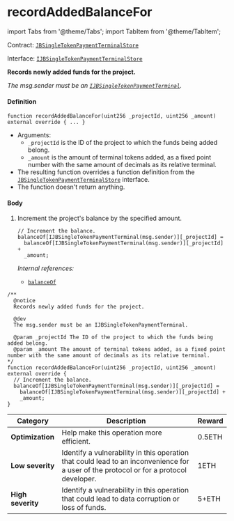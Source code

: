 # recordAddedBalanceFor

import Tabs from '@theme/Tabs';
import TabItem from '@theme/TabItem';

Contract: [`JBSingleTokenPaymentTerminalStore`](/dev/api/contracts/jbsingletokenpaymentterminalstore/README.md)​‌

Interface: [`IJBSingleTokenPaymentTerminalStore`](/dev/api/interfaces/ijbsingletokenpaymentterminalstore.md)

<Tabs>
<TabItem value="Step by step" label="Step by step">

**Records newly added funds for the project.**

_The msg.sender must be an [`IJBSingleTokenPaymentTerminal`](/dev/api/interfaces/ijbpaymentterminal.md)._
#### Definition

```
function recordAddedBalanceFor(uint256 _projectId, uint256 _amount) external override { ... }
```

* Arguments:
  * `_projectId` is the ID of the project to which the funds being added belong.
  * `_amount` is the amount of terminal tokens added, as a fixed point number with the same amount of decimals as its relative terminal.
* The resulting function overrides a function definition from the [`JBSingleTokenPaymentTerminalStore`](/dev/api/interfaces/ijbsingletokenpaymentterminalstore.md) interface.
* The function doesn't return anything.

#### Body

1.  Increment the project's balance by the specified amount.

    ```
    // Increment the balance.
    balanceOf[IJBSingleTokenPaymentTerminal(msg.sender)][_projectId] =
      balanceOf[IJBSingleTokenPaymentTerminal(msg.sender)][_projectId] +
      _amount;
    ```

    _Internal references:_

    * [`balanceOf`](/dev/api/contracts/jbsingletokenpaymentterminalstore/properties/balanceof.md)

</TabItem>

<TabItem value="Code" label="Code">

```
/**
  @notice
  Records newly added funds for the project.

  @dev
  The msg.sender must be an IJBSingleTokenPaymentTerminal.

  @param _projectId The ID of the project to which the funds being added belong.
  @param _amount The amount of terminal tokens added, as a fixed point number with the same amount of decimals as its relative terminal.
*/
function recordAddedBalanceFor(uint256 _projectId, uint256 _amount) external override {
  // Increment the balance.
  balanceOf[IJBSingleTokenPaymentTerminal(msg.sender)][_projectId] =
    balanceOf[IJBSingleTokenPaymentTerminal(msg.sender)][_projectId] +
    _amount;
}
```

</TabItem>

<TabItem value="Bug bounty" label="Bug bounty">

| Category          | Description                                                                                                                            | Reward |
| ----------------- | -------------------------------------------------------------------------------------------------------------------------------------- | ------ |
| **Optimization**  | Help make this operation more efficient.                                                                                               | 0.5ETH |
| **Low severity**  | Identify a vulnerability in this operation that could lead to an inconvenience for a user of the protocol or for a protocol developer. | 1ETH   |
| **High severity** | Identify a vulnerability in this operation that could lead to data corruption or loss of funds.                                        | 5+ETH  |

</TabItem>
</Tabs>
